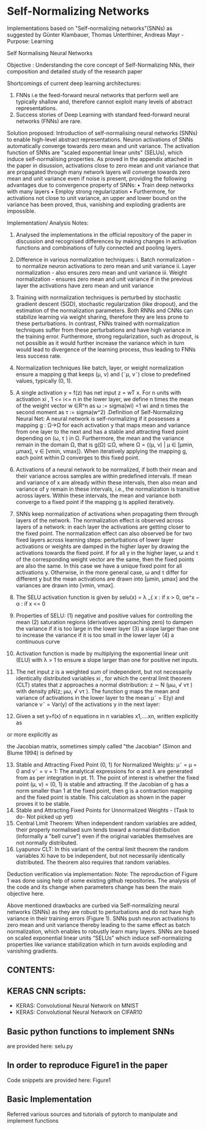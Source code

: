 # Self-Normalizing Networks
Implementations based on "Self-normalizing networks"(SNNs) as suggested by Günter Klambauer, Thomas Unterthiner, Andreas Mayr - Purpose: Learning

Self Normalising Neural Networks

Objective : Understanding the core concept of Self-Normalizing NNs, their composition and detailed study of the research paper

Shortcomings of current deep learning architectures:
1.	FNNs i.e the feed-forward neural networks that perform well are typically shallow and, therefore cannot exploit many levels of abstract representations.
2.	Success stories of Deep Learning with standard feed-forward neural networks (FNNs) are rare.

Solution proposed:
Introduction of self-normalising neural networks (SNNs) to enable high-level abstract representations. Neuron activations of SNNs automatically converge towards zero mean and unit variance. The activation function of SNNs are "scaled exponential linear units" (SELUs), which induce self-normalising properties. As proved in the appendix attached in the paper in disussion, activations close to zero mean and unit variance that are propagated through many network layers will converge towards zero mean and unit variance even if noise is present, providing the following advantages due to convergence property of SNNs:
•	Train deep networks with many layers
•	Employ strong regularization
•	Furthermore, for activations not close to unit variance, an upper and lower bound on the variance has been proved, thus, vanishing and exploding gradients are impossible.

Implementation/ Analysis Notes:
1.	Analysed the implementations in the official repository of the paper in discussion and recognised differences by making changes in activation functions and combinations of fully connected and pooling layers.
2.	 Difference in various normalization techniques:
		i.  Batch normalization - to normalize neuron activations to zero mean and unit variance
    ii. Layer normalization - also ensures zero mean and unit variance
    iii. Weight normalization - ensures zero mean and unit variance if in the previous layer the activations have zero mean and unit variance
3.	 Training with normalization techniques is perturbed by stochastic gradient descent (SGD), stochastic regularization (like dropout), and the estimation of the normalization parameters. Both RNNs and CNNs can stabilize learning via weight sharing, therefore they are less prone to these perturbations. In contrast, FNNs trained with normalization techniques suffer from these perturbations and have high variance in the training error. Furthermore, strong regularization, such as dropout, is not possible as it would further increase the variance which in turn would lead to divergence of the learning process, thus leading to FNNs less success rate.
4.	 Normalization techniques like batch, layer, or weight normalization ensure a mapping g that keeps (µ, ν) and (˜µ, ν˜) close to predefined values, typically (0, 1).
5.	 A single activation y = f(z) has net input z = wT x. For n units with activation xi , 1 <= i<= n in the lower layer, we define n times the mean of the weight vector w ∈R^n as ω := sigma(wi) =1 wi and n times the second moment as τ := sigma(w^2) .Definition of Self-Normalizing Neural Net: A neural network is self-normalizing if it possesses a mapping g : Ω→Ω for each activation y that maps mean and variance from one layer to the next and has a stable and attracting fixed point depending on (ω, τ ) in Ω. Furthermore, the mean and the variance remain in the domain Ω, that is g(Ω) ⊆Ω, where Ω = {(µ, ν) | µ ∈ [µmin, µmax], ν ∈ [νmin, νmax]}. When iteratively applying the mapping g, each point within Ω converges to this fixed point.
6.	 Activations of a neural network to be normalized, if both their mean and their variance across samples are within predefined intervals. If mean and variance of x are already within these intervals, then also mean and variance of y remain in these intervals, i.e., the normalization is transitive across layers. Within these intervals, the mean and variance both converge to a fixed point if the mapping g is applied iteratively.
7.	 SNNs keep normalization of activations when propagating them through layers of the network. The normalization effect is observed across layers of a network: in each layer the activations are getting closer to the fixed point. The normalization effect can also observed be for two fixed layers across learning steps: perturbations of lower layer activations or weights are damped in the higher layer by drawing the activations towards the fixed point. If for all y in the higher layer, ω and τ of the corresponding weight vector are the same, then the fixed points are also the same. In this case we have a unique fixed point for all activations y. Otherwise, in the more general case, ω and τ differ for different y but the mean activations are drawn into [µmin, µmax] and the variances are drawn into [νmin, νmax].
8.	 The SELU activation function is given by selu(x) = λ _{ x : if x > 0, αe^x − α : if x <= 0
9.	Properties of SELU:
	 (1) negative and positive values for controlling the mean
         (2) saturation regions (derivatives approaching zero) to dampen the variance if it is too large in the lower layer
         (3) a slope larger than one to increase the variance if it is too small in the lower layer
         (4) a continuous curve
10.	 Activation function is made by multiplying the exponential linear unit (ELU) with λ > 1 to ensure a slope larger than one for positive net inputs.
11.	The net input z is a weighted sum of independent, but not necessarily identically distributed variables xi , for which the central limit theorem (CLT) states that z approaches a normal distribution: z ∼ N (µω, √ ντ ) with density pN(z; µω, √ ντ ). The function g maps the mean and variance of activations in the lower layer to the mean µ˜ = E(y) and variance ν˜ = Var(y) of the activations y in the next layer:


 

12.	 Given a set y=f(x) of n equations in n variables x1,….xn, written explicitly as
 
or more explicitly as
 
the Jacobian matrix, sometimes simply called "the Jacobian" (Simon and Blume 1994) is defined by
 
13.	 Stable and Attracting Fixed Point (0, 1) for Normalized Weights: µ˜ = µ = 0 and ν˜ = ν = 1: The analytical expressions for α and λ are generated from as per integration in pt. 11. The point of interest is whether the fixed point (µ, ν) = (0, 1) is stable and attracting. If the Jacobian of g has a norm smaller than 1 at the fixed point, then g is a contraction mapping and the fixed point is stable.  This calculation as shown in the paper proves it to be stable.
14.	 Stable and Attracting Fixed Points for Unnormalized Weights -  (Task to do- Not picked up yet)
15.	Central Limit Theorem: When independent random variables are added, their properly normalised sum tends toward a normal distribution (informally a "bell curve") even if the original variables themselves are not normally distributed. 
16.	Lyapunov CLT: In this variant of the central limit theorem the random variables Xi have to be independent, but not necessarily identically distributed. The theorem also requires that random variables.

Deduction verification via implementation:
Note: The reproduction of Figure 1 was done using help of some existing github repositories. The analysis of the code and its change when parameters change has been the main objective here.

Above mentioned drawbacks are curbed via Self-normalizing neural networks (SNNs) as they are robust to perturbations and do not have high variance in their training errors (Figure 1). SNNs push neuron activations to zero mean and unit variance thereby leading to the same effect as batch normalization, which enables to robustly learn many layers. SNNs are based on scaled exponential linear units “SELUs” which induce self-normalizing properties like variance stabilization which in turn avoids exploding and vanishing gradients.





## CONTENTS:
## KERAS CNN scripts:
- KERAS: Convolutional Neural Network on MNIST
- KERAS: Convolutional Neural Network on CIFAR10

## Basic python functions to implement SNNs
are provided here: selu.py

## In order to reproduce Figure1 in the paper
Code snippets are provided here: Figure1

## Basic Implementation
Referred various sources and tutorials of pytorch to manipulate and implement functions
